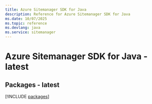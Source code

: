 ```yaml
---
title: Azure Sitemanager SDK for Java
description: Reference for Azure Sitemanager SDK for Java
ms.date: 10/07/2025
ms.topic: reference
ms.devlang: java
ms.service: sitemanager
---
```

# Azure Sitemanager SDK for Java - latest
## Packages - latest
[!INCLUDE [packages](sitemanager-index.md)]